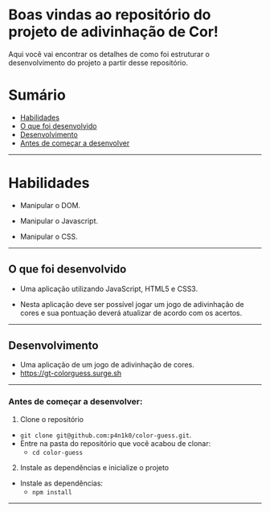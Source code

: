 # Boas vindas ao repositório do projeto de adivinhação de Cor!

Aqui você vai encontrar os detalhes de como foi estruturar o desenvolvimento do projeto a partir desse repositório.

# Sumário

- [Habilidades](#habilidades)
- [O que foi desenvolvido](#o-que-foi-desenvolvido)
- [Desenvolvimento](#desenvolvimento)
- [Antes de começar a desenvolver](#antes-de-começar-a-desenvolver)


---

# Habilidades

- Manipular o DOM.

- Manipular o Javascript.

- Manipular o CSS.

---

## O que foi desenvolvido

- Uma aplicação utilizando JavaScript, HTML5 e CSS3.

- Nesta aplicação deve ser possível jogar um jogo de adivinhação de cores e sua pontuação deverá atualizar de acordo com os acertos.

---

## Desenvolvimento

- Uma aplicação de um jogo de adivinhação de cores.
- https://gt-colorguess.surge.sh

---

### Antes de começar a desenvolver:

1. Clone o repositório
  * `git clone git@github.com:p4n1k0/color-guess.git`.
  * Entre na pasta do repositório que você acabou de clonar:
    * `cd color-guess`

2. Instale as dependências e inicialize o projeto
  * Instale as dependências:
    * `npm install`
      
---

